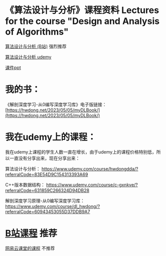 # 《算法设计与分析》课程资料 Lectures for the course "Design and Analysis of Algorithms"

[算法设计与分析 (B站)](https://www.bilibili.com/cheese/play/ss15643)  强烈推荐

[算法设计与分析 udemy](https://www.udemy.com/course/hwdongdda/?referralCode=83E54D9C154313393A69)

[课件ppt](https://github.com/hwdong-net/DAA/tree/main/ppt)

# 我的书：

《解剖深度学习-从0编写深度学习库》电子版链接： [https://hwdong.net/2023/05/05/myDLBook/](https://hwdong.net/2023/05/05/myDLBook/)

# 我在udemy上的课程：

我在udemy上课程的学生人数一直在增长，由于udemy上的课程价格特别低，所以一直没有分享出来，现在分享出来：

算法设计与分析：
https://www.udemy.com/course/hwdongdda/?referralCode=83E54D9C154313393A69

C++版本数据结构：
https://www.udemy.com/course/c-gxnkve/?referralCode=631859C266324D94DB28

解剖深度学习原理-从0编写深度学习库：
https://www.udemy.com/course/dl_hwdong/?referralCode=60943453055D37DDB9A7

# [B站课程](https://space.bilibili.com/281453312/pugv) 推荐

[网易云课堂的课程](https://study.163.com/instructor/1030468363.htm?_trace_c_p_k2_=5b763459056b48b785c5f4e64b9467c9) 不推荐
